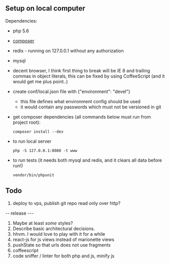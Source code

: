 
## Setup on local computer

Dependencies:

- php 5.6
- [composer](https://getcomposer.org/)
- redis - running on 127.0.0.1 without any authorization
- mysql
- decent browser, I think first thing to break will be IE 8 and trailing commas in object literals,
  this can be fixed by using CoffeeScript (and it would get me plus point..)

- create conf/local.json file with {"environment": "devel"}
  - this file defines what environment config should be used
  - it would contain any passwords which must not be versioned in git

- get composer dependencies (all commands below must run from project root):

	`composer install --dev`

- to run local server

	`php -S 127.0.0.1:8080 -t www`

- to run tests (it needs both mysql and redis, and it clears all data before run!)

	`vendor/bin/phpunit`


## Todo

1. deploy to vps, publish git repo read only over http?

-- release ---

1. Maybe at least <em>some</em> styles?
1. Describe basic architectural decisions.
1. hhvm. I would love to play with it for a while
1. react-js for js views instead of marionette views
1. pushState so that urls does not use fragments
1. coffeescript
1. code sniffer / linter for both php and js, minify js